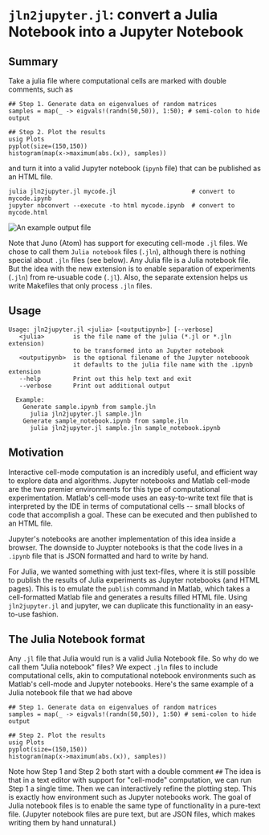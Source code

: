 `jln2jupyter.jl`: convert a Julia Notebook into a Jupyter Notebook
====================================================================

Summary
--------

Take a julia file where computational cells are marked with double comments,
such as
~~~~
## Step 1. Generate data on eigenvalues of random matrices
samples = map(_ -> eigvals!(randn(50,50)), 1:50); # semi-colon to hide output

## Step 2. Plot the results
usig Plots
pyplot(size=(150,150))
histogram(map(x->maximum(abs.(x)), samples))
~~~~
and turn it into a valid Jupyter notebook (`ipynb` file) that can be
published as an HTML file.
~~~~
julia jln2jupyter.jl mycode.jl                     # convert to mycode.ipynb
jupyter nbconvert --execute -to html mycode.ipynb  # convert to mycode.html
~~~~
![An example output file](https://github.com/dgleich/jln2jupyter/blob/build_docs/Example-Output.png)

Note that Juno (Atom) has support for executing cell-mode `.jl` files. We
chose to call them `Julia notebook` files (`.jln`), although there is nothing
special about `.jln` files (see below). Any Julia file is a Julia notebook
file. But the idea with the new extension is to enable separation of
experiments (`.jln`) from re-usuable code (`.jl`). Also, the separate
extension helps us write Makefiles that only process `.jln` files.

Usage
-----
~~~~
Usage: jln2jupyter.jl <julia> [<outputipynb>] [--verbose]
   <julia>        is the file name of the julia (*.jl or *.jln extension)
                  to be transformed into an Jupyter notebook
   <outputipynb>  is the optional filename of the Jupyter noteboook
                  it defaults to the julia file name with the .ipynb extension
   --help         Print out this help text and exit
   --verbose      Print out additional output

  Example:
    Generate sample.ipynb from sample.jln
      julia jln2jupyter.jl sample.jln        
    Generate sample_notebook.ipynb from sample.jln
      julia jln2jupyter.jl sample.jln sample_notebook.ipynb
~~~~

Motivation
----------
Interactive cell-mode computation is an incredibly useful, and efficient
way to explore data and algorithms. Jupyter notebooks and Matlab cell-mode
are the two premier environments for this type of computational experimentation.
Matlab's cell-mode uses an easy-to-write text file that is interpreted by the
IDE in terms of computational cells -- small blocks of code that accomplish
a goal. These can be executed and then published to an HTML file.

Jupyter's notebooks are another implementation of this idea inside a browser.
The downside to Juypter notebooks is that the code lives in a `.ipynb` file
that is JSON formatted and hard to write by hand.

For Julia, we wanted something with just text-files, where it is still
possible to publish the results of Julia experiments as Jupyter
notebooks (and HTML pages). This is to emulate the `publish` command
in Matlab, which takes a cell-formatted Matlab file and generates
a results filled HTML file. Using `jln2jupyter.jl` and jupyter, we
can duplicate this functionality in an easy-to-use fashion.

The Julia Notebook format
-------------------------

Any `.jl` file that Julia would run is a valid Julia Notebook file. So
why do we call them "Julia notebook" files? We expect `.jln` files to
include computational cells, akin to computational notebook environments
such as Matlab's cell-mode and Jupyter notebooks. Here's the same example of
a Julia notebook file that we had above

~~~~
## Step 1. Generate data on eigenvalues of random matrices
samples = map(_ -> eigvals!(randn(50,50)), 1:50) # semi-colon to hide output

## Step 2. Plot the results
usig Plots
pyplot(size=(150,150))
histogram(map(x->maximum(abs.(x)), samples))
~~~~

Note how Step 1 and Step 2 both start with a double comment `##`
The idea is that in a text editor with support for "cell-mode" computation,
we can run Step 1 a single time. Then we can interactively refine the plotting
step. This is exactly how environment such as Jupyter notebooks work. The
goal of Julia notebook files is to enable the same type of functionality in
a pure-text file. (Jupyter notebook files are pure text, but are JSON files,
which makes writing them by hand unnatural.)
